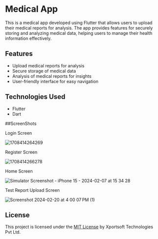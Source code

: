 # Medical App

This is a medical app developed using Flutter that allows users to upload their medical reports for analysis. The app provides features for securely storing and analyzing medical data, helping users to manage their health information effectively.

## Features

- Upload medical reports for analysis
- Secure storage of medical data
- Analysis of medical reports for insights
- User-friendly interface for easy navigation

## Technologies Used

- Flutter
- Dart

##ScreenShots

Login Screen

![1708414264269](https://github.com/technologiesxportsoft/medical_app/assets/85728901/49b110a5-a5ed-44b9-890e-280f3ac1bcbc)

Register Screen

![1708414266278](https://github.com/technologiesxportsoft/medical_app/assets/85728901/cc77bdbf-7dd0-4c6c-a769-027b73e9393c)

Home Screen 

![Simulator Screenshot - iPhone 15 - 2024-02-07 at 15 34 28](https://github.com/technologiesxportsoft/medical_app/assets/85728901/85578ba3-d7fc-4c77-855a-24a8a186317d)

Test Report Upload Screen

![Screenshot 2024-02-20 at 4 00 07 PM (1)](https://github.com/technologiesxportsoft/medical_app/assets/85728901/3f014e55-c006-4de2-9ca2-ca723540ec97)



## License
This project is licensed under the [MIT License](LICENSE) by Xportsoft Technologies Pvt Ltd.




